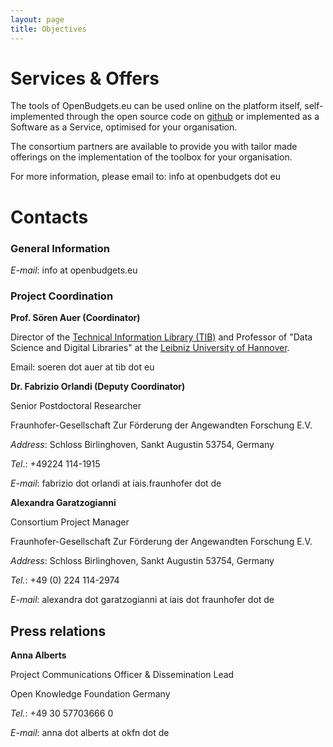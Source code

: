 ```yaml
---
layout: page
title: Objectives
---
```



# Services & Offers

The tools of OpenBudgets.eu can be used online on the platform itself, self-implemented through the open source code on [github](https://github.com/openbudgets/) or implemented as a Software as a Service, optimised for your organisation. 

The consortium partners are available to provide you with tailor made offerings on the implementation of the toolbox for your organisation. 

For more information, please email to: info at openbudgets dot eu 

# Contacts

### **General Information**

*E-mail*: info at openbudgets.eu

### **Project Coordination**

**Prof. Sören Auer (Coordinator)**

Director of the [Technical Information Library (TIB)](https://www.tib.eu/de/) and Professor of "Data Science and Digital Libraries" at the [Leibniz University of Hannover](https://www.uni-hannover.de/en/). 

Email: soeren dot auer at tib dot eu

**Dr. Fabrizio Orlandi (Deputy Coordinator)**

Senior Postdoctoral Researcher 

Fraunhofer-Gesellschaft Zur Förderung der Angewandten Forschung E.V.

*Address*: Schloss Birlinghoven, Sankt Augustin 53754, Germany

*Tel*.: +49224 114-1915

*E-mail*: fabrizio dot orlandi at iais.fraunhofer dot de

**Alexandra Garatzogianni**

Consortium Project Manager

Fraunhofer-Gesellschaft Zur Förderung der Angewandten Forschung E.V.

*Address*: Schloss Birlinghoven, Sankt Augustin 53754, Germany

*Tel.*: +49 (0) 224 114-2974

*E-mail*: alexandra dot garatzogianni at iais dot fraunhofer dot de

## **Press relations**

**Anna Alberts**

Project Communications Officer & Dissemination Lead

Open Knowledge Foundation Germany 

*Tel.*: +49 30 57703666 0


*E-mail*: anna dot alberts at okfn dot de

